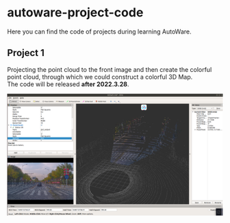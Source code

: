 # autoware-project-code
Here you can find the code of projects during learning AutoWare.


## Project 1
Projecting the point cloud to the front image and then create the colorful point cloud, through which we could construct a colorful 3D Map.  
The code will be released **after 2022.3.28**.

![rendering1](./project_pc_to_img/img/1.png)